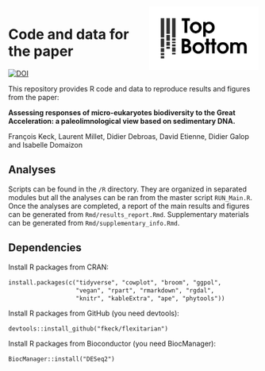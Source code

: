 <img src="logo_tb.png" width="220" align="right"/>

# Code and data for the paper

[![DOI](https://zenodo.org/badge/236010392.svg)](https://zenodo.org/badge/latestdoi/236010392)

This repository provides R code and data to reproduce results and figures from the paper:

**Assessing responses of micro-eukaryotes biodiversity to the Great Acceleration: a paleolimnological view based on sedimentary DNA.**

François Keck, Laurent Millet, Didier Debroas, David Etienne, Didier Galop and Isabelle Domaizon


## Analyses

Scripts can be found in the `/R` directory. They are organized in separated modules but all the analyses can be ran from the master script `RUN_Main.R`.
Once the analyses are completed, a report of the main results and figures can be generated from `Rmd/results_report.Rmd`.
Supplementary materials can be generated from `Rmd/supplementary_info.Rmd`.

## Dependencies

Install R packages from CRAN:

    install.packages(c("tidyverse", "cowplot", "broom", "ggpol",
                       "vegan", "rpart", "rmarkdown", "rgdal",
                       "knitr", "kableExtra", "ape", "phytools"))

Install R packages from GitHub (you need devtools):

    devtools::install_github("fkeck/flexitarian")

Install R packages from Bioconductor (you need BiocManager):

    BiocManager::install("DESeq2")

